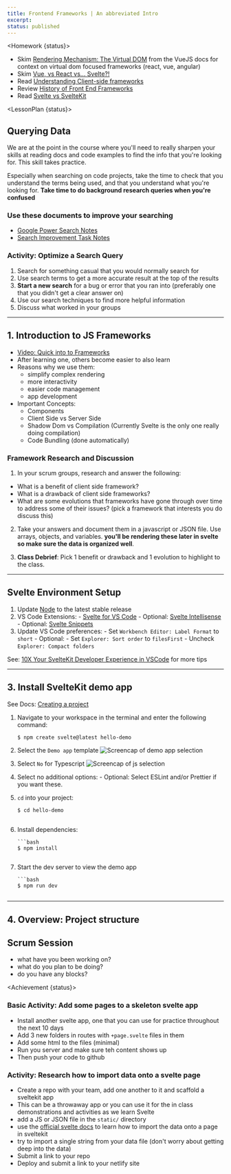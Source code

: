 ```yaml
---
title: Frontend Frameworks | An abbreviated Intro
excerpt:
status: published
---
```


<script>
	import Homework from "$lib/components/Homework.svelte";
	import LessonPlan from "$lib/components/LessonPlan.svelte";
	import Achievement from "$lib/components/Achievement.svelte";
</script>

<Homework {status}>

- Skim [Rendering Mechanism: The Virtual DOM](https://vuejs.org/guide/extras/rendering-mechanism.html) from the VueJS docs for context on virtual dom focused frameworks (react, vue, angular)
- Skim [Vue, vs React vs... Svelte?!](https://medium.com/@faulknerproject/vue-vs-react-vs-svelte-5f93d70d2618)
- Read [Understanding Client-side frameworks](https://developer.mozilla.org/en-US/docs/Learn/Tools_and_testing/Client-side_JavaScript_frameworks)
- Review [History of Front End Frameworks](https://www.twicpics.com/blog/front-end-javascript-frameworks-history-and-benefits)
- Read [Svelte vs SvelteKit](https://www.okupter.com/blog/svelte-vs-sveltekit-the-difference)

</Homework>

<LessonPlan {status}>

<h2>Querying Data</h2>

We are at the point in the course where you'll need to really sharpen your skills at reading docs and code examples to find the info that you're looking for. This skill takes practice.

Especially when searching on code projects, take the time to check that you understand the terms being used, and that you understand what you're looking for. **Take time to do background research queries when you're confused**

### Use these documents to improve your searching

- [Google Power Search Notes](https://gist.github.com/lilyx13/22502670afc429bb8d40d05930373f28)
- [Search Improvement Task Notes](https://gist.github.com/lilyx13/4a2f49d1cdb29cfc624ef22c6ccedafe)

### Activity: Optimize a Search Query

1. Search for something casual that you would normally search for
2. Use search terms to get a more accurate result at the top of the results
3. **Start a new search** for a bug or error that you ran into (preferably one that you didn't get a clear answer on)
4. Use our search techniques to find more helpful information
5. Discuss what worked in your groups

---

<h2 id="framework-intro">1. Introduction to JS Frameworks</h2>

- [Video: Quick into to Frameworks](https://youtu.be/VbvMJUpY0a4?si=PPIlssXYkXhoV3gA)
- After learning one, others become easier to also learn
- Reasons why we use them:
  - simplify complex rendering
  - more interactivity
  - easier code management
  - app development
- Important Concepts:
  - Components
  - Client Side vs Server Side
  - Shadow Dom vs Compilation (Currently Svelte is the only one really doing compilation)
  - Code Bundling (done automatically)

### Framework Research and Discussion

1. In your scrum groups, research and answer the following:

- What is a benefit of client side framework?
- What is a drawback of client side frameworks?
- What are some evolutions that frameworks have gone through over time to address some of their issues? (pick a framework that interests you do discuss this)

2. Take your answers and document them in a javascript or JSON file. Use arrays, objects, and variables. **you'll be rendering these later in svelte so make sure the data is organized well**.

3. **Class Debrief**: Pick 1 benefit or drawback and 1 evolution to highlight to the class.

---

<h2 id="svelte-environment">Svelte Environment Setup</h2>

1. Update [Node](https://nodejs.org/en/) to the latest stable release
2. VS Code Extensions: - [Svelte for VS Code](https://marketplace.visualstudio.com/items?itemName=svelte.svelte-vscode) - Optional: [Svelte Intellisense](https://marketplace.visualstudio.com/items?itemName=ardenivanov.svelte-intellisense) - Optional: [Svelte Snippets](https://marketplace.visualstudio.com/items?itemName=fivethree.vscode-svelte-snippets)
3. Update VS Code preferences: - Set `Workbench Editor: Label Format` to `short` - Optional: - Set `Explorer: Sort order` to `filesFirst` - Uncheck `Explorer: Compact folders`

See: [10X Your SvelteKit Developer Experience in VSCode](https://www.youtube.com/watch?v=13v50nLh67Q) for more tips

---

<h2 id="install-sveltekit">3. Install SvelteKit demo app</h2>

See Docs: [Creating a project](https://kit.svelte.dev/docs/creating-a-project)

1.  Navigate to your workspace in the terminal and enter the following command:

    ```bash
    $ npm create svelte@latest hello-demo
    ```

2.  Select the `Demo app` template
    ![Screencap of demo app selection](/images/lessons/sk-demo-app.png)
3.  Select `No` for Typescript
    ![Screencap of js selection](/images/lessons/sk-js.png)
4.  Select no additional options: - Optional: Select ESLint and/or Prettier if you want these.

5.  `cd` into your project:

    ```bash
    $ cd hello-demo

    ```

    ```

    ```

6.  Install dependencies:

        ```bash
        $ npm install

    ```

    ```

7.  Start the dev server to view the demo app

        ```bash
        $ npm run dev

    ```

    ```

---

<h2 id="project-overview">4. Overview: Project structure</h2>

<h2 id="scrum-meeting">Scrum Session</h2>

- what have you been working on?
- what do you plan to be doing?
- do you have any blocks?

</LessonPlan>

<Achievement {status}>

### Basic Activity: Add some pages to a skeleton svelte app

- Install another svelte app, one that you can use for practice throughout the next 10 days
- Add 3 new folders in routes with `+page.svelte` files in them
- Add some html to the files (minimal)
- Run you server and make sure teh content shows up
- Then push your code to github

### Activity: Research how to import data onto a svelte page

- Create a repo with your team, add one another to it and scaffold a sveltekit app
- This can be a throwaway app or you can use it for the in class demonstrations and activities as we learn Svelte
- add a JS or JSON file in the `static/` directory
- use the [official svelte docs](https://learn.svelte.dev/tutorial/welcome-to-svelte) to learn how to import the data onto a page in sveltekit
- try to import a single string from your data file (don't worry about getting deep into the data)
- Submit a link to your repo
- Deploy and submit a link to your netlify site

</Achievement>
